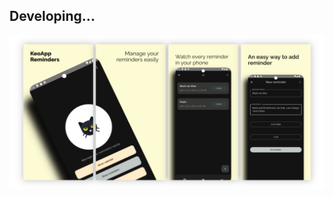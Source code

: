 ## Developing...

![Presentation](screenshots/img/AppMockUp-Screenshots-english/Google-Pixel-4-XL-Presentation-english.png?raw=true "Presentation")
